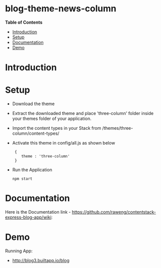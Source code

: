 # blog-theme-news-column
<!-- START doctoc generated TOC please keep comment here to allow auto update -->
<!-- DON'T EDIT THIS SECTION, INSTEAD RE-RUN doctoc TO UPDATE -->
**Table of Contents**

- [Introduction](#introduction)
- [Setup](#setup)
- [Documentation](#documentation)
- [Demo](#demo)


<!-- END doctoc generated TOC please keep comment here to allow auto update -->

# Introduction

# Setup
* Download the theme
* Extract the downloaded theme and place 'three-column' folder inside your themes folder of your application.
* Import the content types in your Stack from /themes/three-column/content-types/
* Activate this theme in config/all.js as shown below

    ```
     {
        theme : 'three-column'
     }
    ```
* Run the Application

    ``` npm start ```

# Documentation
Here is the Documentation link - https://github.com/raweng/contentstack-express-blog-app/wiki:

# Demo
Running App:
* http://blog3.builtapp.io/blog
